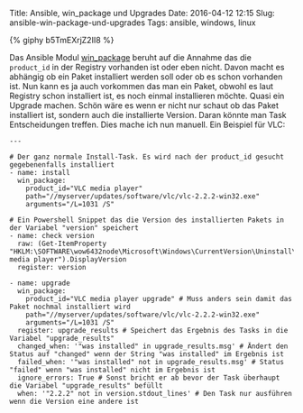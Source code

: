 Title: Ansible, win_package und Upgrades
Date: 2016-04-12 12:15
Slug: ansible-win-package-und-upgrades
Tags: ansible, windows, linux

{% giphy b5TmEXrjZ2II8 %}

Das Ansible Modul [win_package](https://docs.ansible.com/ansible/win_package_module.html) beruht auf die Annahme das die `product_id` in der Registry vorhanden ist oder eben nicht. Davon macht es abhängig ob ein Paket installiert werden soll oder ob es schon vorhanden ist. Nun kann es ja auch vorkommen das man ein Paket, obwohl es laut Registry schon installiert ist, es noch einmal installieren möchte. Quasi ein Upgrade machen. Schön wäre es wenn er nicht nur schaut ob das Paket installiert ist, sondern auch die installierte Version. Daran könnte man Task Entscheidungen treffen. Dies mache ich nun manuell. Ein Beispiel für VLC:

```
---

# Der ganz normale Install-Task. Es wird nach der product_id gesucht gegebenenfalls installiert
- name: install
  win_package:
    product_id="VLC media player"
    path="//myserver/updates/software/vlc/vlc-2.2.2-win32.exe"
    arguments="/L=1031 /S"

# Ein Powershell Snippet das die Version des installierten Pakets in der Variabel "version" speichert
- name: check version
  raw: (Get-ItemProperty "HKLM:\SOFTWARE\wow6432node\Microsoft\Windows\CurrentVersion\Uninstall\VLC media player").DisplayVersion
  register: version

- name: upgrade
  win_package:
    product_id="VLC media player upgrade" # Muss anders sein damit das Paket nochmal installiert wird
    path="//myserver/updates/software/vlc/vlc-2.2.2-win32.exe"
    arguments="/L=1031 /S"
  register: upgrade_results # Speichert das Ergebnis des Tasks in die Variabel "upgrade_results"
  changed_when: '"was installed" in upgrade_results.msg' # Ändert den Status auf "changed" wenn der String "was installed" im Ergebnis ist
  failed_when: '"was installed" not in upgrade_results.msg' # Status "failed" wenn "was installed" nicht im Ergebnis ist
  ignore_errors: True # Sonst bricht er ab bevor der Task überhaupt die Variabel "upgrade_results" befüllt
  when: '"2.2.2" not in version.stdout_lines' # Den Task nur ausführen wenn die Version eine andere ist
```
